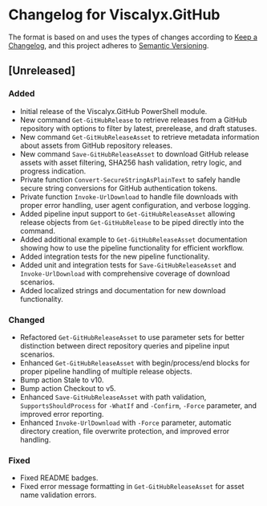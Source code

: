 # Changelog for Viscalyx.GitHub

The format is based on and uses the types of changes according to [Keep a Changelog](https://keepachangelog.com/en/1.0.0/),
and this project adheres to [Semantic Versioning](https://semver.org/spec/v2.0.0.html).

## [Unreleased]

### Added

- Initial release of the Viscalyx.GitHub PowerShell module.
- New command `Get-GitHubRelease` to retrieve releases from a GitHub repository
  with options to filter by latest, prerelease, and draft statuses.
- New command `Get-GitHubReleaseAsset` to retrieve metadata information
  about assets from GitHub repository releases.
- New command `Save-GitHubReleaseAsset` to download GitHub release assets with
  asset filtering, SHA256 hash validation, retry logic, and progress indication.
- Private function `Convert-SecureStringAsPlainText` to safely handle secure
  string conversions for GitHub authentication tokens.
- Private function `Invoke-UrlDownload` to handle file downloads with proper
  error handling, user agent configuration, and verbose logging.
- Added pipeline input support to `Get-GitHubReleaseAsset` allowing release
  objects from `Get-GitHubRelease` to be piped directly into the command.
- Added additional example to `Get-GitHubReleaseAsset` documentation showing
  how to use the pipeline functionality for efficient workflow.
- Added integration tests for the new pipeline functionality.
- Added unit and integration tests for `Save-GitHubReleaseAsset` and
  `Invoke-UrlDownload` with comprehensive coverage of download scenarios.
- Added localized strings and documentation for new download functionality.

### Changed

- Refactored `Get-GitHubReleaseAsset` to use parameter sets for better
  distinction between direct repository queries and pipeline input scenarios.
- Enhanced `Get-GitHubReleaseAsset` with begin/process/end blocks for proper
  pipeline handling of multiple release objects.
- Bump action Stale to v10.
- Bump action Checkout to v5.
- Enhanced `Save-GitHubReleaseAsset` with path validation, `SupportsShouldProcess`
  for `-WhatIf` and `-Confirm`, `-Force` parameter, and improved error reporting.
- Enhanced `Invoke-UrlDownload` with `-Force` parameter, automatic directory
  creation, file overwrite protection, and improved error handling.

### Fixed

- Fixed README badges.
- Fixed error message formatting in `Get-GitHubReleaseAsset` for asset name
  validation errors.
